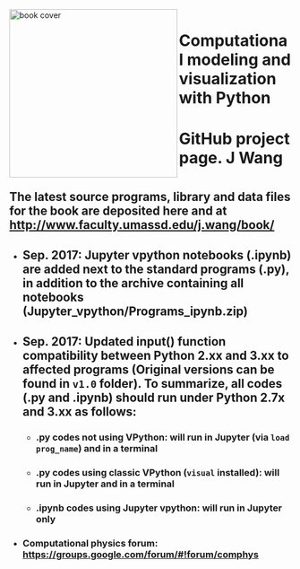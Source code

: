 <img src="http://www.faculty.umassd.edu/j.wang/book/cover1.jpg" width="300px" align="left" border="0" alt="book cover">

# Computational modeling and visualization with Python
# GitHub project page. J Wang
#
## The latest source programs, library and data files for the book are deposited here and at http://www.faculty.umassd.edu/j.wang/book/
- ## Sep. 2017: Jupyter vpython notebooks (.ipynb) are added next to the standard programs (.py), in addition to the archive containing all  notebooks (Jupyter_vpython/Programs_ipynb.zip)
- ## Sep. 2017: Updated input() function compatibility between Python 2.xx and 3.xx to affected programs (Original versions can be found in `v1.0` folder). To summarize, all codes (.py and .ipynb) should run under Python 2.7x and 3.xx as follows: 
  - ### .py codes not using VPython: will run in Jupyter (via `load prog_name`) and in a terminal
  - ### .py codes using classic VPython (`visual` installed): will run in Jupyter and in a terminal
  - ### .ipynb codes using Jupyter vpython: will run in Jupyter only 
- ### Computational physics forum:  https://groups.google.com/forum/#!forum/comphys

